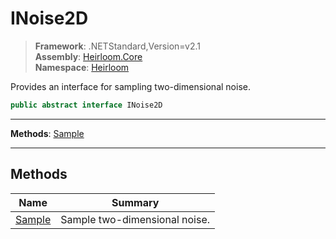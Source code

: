 # INoise2D

> **Framework**: .NETStandard,Version=v2.1  
> **Assembly**: [Heirloom.Core][0]  
> **Namespace**: [Heirloom][0]  

Provides an interface for sampling two-dimensional noise.

```cs
public abstract interface INoise2D
```

--------------------------------------------------------------------------------

**Methods**: [Sample][1]

--------------------------------------------------------------------------------

## Methods

| Name        | Summary                       |
|-------------|-------------------------------|
| [Sample][1] | Sample two-dimensional noise. |

[0]: ..\Heirloom.Core.md
[1]: Heirloom.INoise2D.Sample.md
